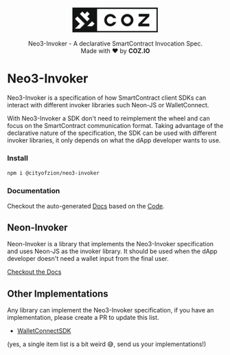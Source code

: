<p align="center">
  <img
    src=".github/resources/images/coz.png"
    width="200px;">
</p>

<p align="center">
  Neo3-Invoker - A declarative SmartContract Invocation Spec.
  <br/> Made with ❤ by <b>COZ.IO</b>
</p>

# Neo3-Invoker
Neo3-Invoker is a specification of how SmartContract client SDKs can interact with different invoker libraries such Neon-JS or WalletConnect.

With Neo3-Invoker a SDK don't need to reimplement the wheel and can focus on the SmartContract communication format.
Taking advantage of the declarative nature of the specification, the SDK can be used with different invoker libraries, it only depends on what the dApp developer wants to use.

### Install
```bash
npm i @cityofzion/neo3-invoker
```

### Documentation
Checkout the auto-generated [Docs](https://raw.githubusercontent.com/CityOfZion/neo3-invoker/packages/neo3-invoker/docs/index.html)
based on the [Code](packages/neo3-invoker/src/index.ts).

## Neon-Invoker
Neon-Invoker is a library that implements the Neo3-Invoker specification and uses Neon-JS as the invoker library. It should be used when the dApp developer doesn't need a wallet input from the final user. 

[Checkout the Docs](packages/neon-invoker/README.md)

## Other Implementations
Any library can implement the Neo3-Invoker specification, if you have an implementation, please create a PR to update this list.

- [WalletConnectSDK](https://github.com/CityOfZion/wallet-connect-sdk)

(yes, a single item list is a bit weird 😅, send us your implementations!)
